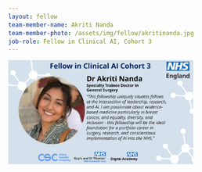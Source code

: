 ```yaml
---
layout: fellow
team-member-name: Akriti Nanda
team-member-photo: /assets/img/fellow/akritinanda.jpg
job-role: Fellow in Clinical AI, Cohort 3
---
```

<img src="assets/img/fellow/card/ANquote.jpg" alt="Alt text" style="width:75%;">

